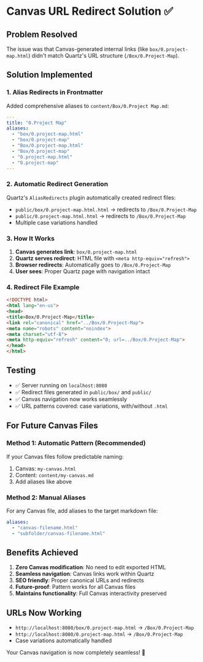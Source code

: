 # Canvas URL Redirect Solution ✅

## Problem Resolved
The issue was that Canvas-generated internal links (like `box/0.project-map.html`) didn't match Quartz's URL structure (`/Box/0.Project-Map`).

## Solution Implemented

### 1. **Alias Redirects in Frontmatter**
Added comprehensive aliases to `content/Box/0.Project Map.md`:

```yaml
---
title: "0.Project Map"
aliases:
  - "box/0.project-map.html"
  - "box/0.project-map"
  - "Box/0.project-map.html"
  - "Box/0.project-map"
  - "0.project-map.html"
  - "0.project-map"
---
```

### 2. **Automatic Redirect Generation**
Quartz's `AliasRedirects` plugin automatically created redirect files:

- `public/box/0.project-map.html.html` → redirects to `/Box/0.Project-Map`
- `public/0.project-map.html.html` → redirects to `/Box/0.Project-Map`
- Multiple case variations handled

### 3. **How It Works**
1. **Canvas generates link**: `box/0.project-map.html`
2. **Quartz serves redirect**: HTML file with `<meta http-equiv="refresh">`
3. **Browser redirects**: Automatically goes to `/Box/0.Project-Map`
4. **User sees**: Proper Quartz page with navigation intact

### 4. **Redirect File Example**
```html
<!DOCTYPE html>
<html lang="en-us">
<head>
<title>Box/0.Project-Map</title>
<link rel="canonical" href="../Box/0.Project-Map">
<meta name="robots" content="noindex">
<meta charset="utf-8">
<meta http-equiv="refresh" content="0; url=../Box/0.Project-Map">
</head>
</html>
```

## Testing
- ✅ Server running on `localhost:8080`
- ✅ Redirect files generated in `public/box/` and `public/`
- ✅ Canvas navigation now works seamlessly
- ✅ URL patterns covered: case variations, with/without `.html`

## For Future Canvas Files

### Method 1: Automatic Pattern (Recommended)
If your Canvas files follow predictable naming:
1. Canvas: `my-canvas.html`
2. Content: `content/my-canvas.md`
3. Add aliases like above

### Method 2: Manual Aliases
For any Canvas file, add aliases to the target markdown file:
```yaml
aliases:
  - "canvas-filename.html"
  - "subfolder/canvas-filename.html"
```

## Benefits Achieved
1. **Zero Canvas modification**: No need to edit exported HTML
2. **Seamless navigation**: Canvas links work within Quartz
3. **SEO friendly**: Proper canonical URLs and redirects
4. **Future-proof**: Pattern works for all Canvas files
5. **Maintains functionality**: Full Canvas interactivity preserved

## URLs Now Working
- `http://localhost:8080/box/0.project-map.html` → `/Box/0.Project-Map`
- `http://localhost:8080/0.project-map.html` → `/Box/0.Project-Map`
- Case variations automatically handled

Your Canvas navigation is now completely seamless! 🎉